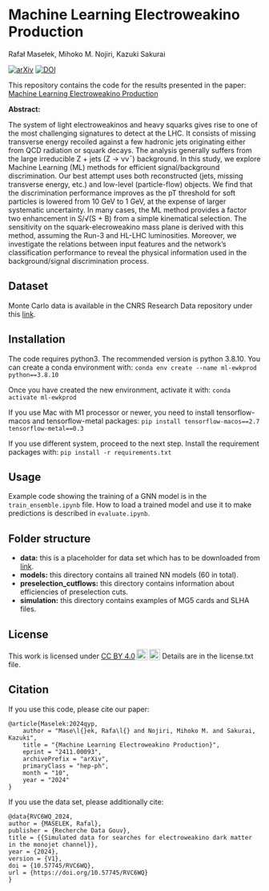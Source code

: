 # Machine Learning Electroweakino Production

Rafał Masełek, Mihoko M. Nojiri, Kazuki Sakurai

[![arXiv](https://img.shields.io/badge/arXiv-1234.56789-b31b1b.svg)](https://arxiv.org/abs/2411.00093)
[![DOI](https://zenodo.org/badge/882608553.svg)](https://doi.org/10.5281/zenodo.15344781)


This repository contains the code for the results presented in the paper: 
[Machine Learning Electroweakino Production](https://arxiv.org/pdf/2411.00093)

**Abstract:**

The system of light electroweakinos and heavy squarks gives rise to one of the most
challenging signatures to detect at the LHC. It consists of missing transverse energy recoiled against a few hadronic jets originating either from QCD radiation or squark decays.
The analysis generally suffers from the large irreducible Z + jets (Z → νν¯) background.
In this study, we explore Machine Learning (ML) methods for efficient signal/background
discrimination. Our best attempt uses both reconstructed (jets, missing transverse energy,
etc.) and low-level (particle-flow) objects. We find that the discrimination performance
improves as the pT threshold for soft particles is lowered from 10 GeV to 1 GeV, at the
expense of larger systematic uncertainty. In many cases, the ML method provides a factor
two enhancement in S/√(S + B) from a simple kinematical selection. The sensitivity on
the squark-elecroweakino mass plane is derived with this method, assuming the Run-3
and HL-LHC luminosities. Moreover, we investigate the relations between input features
and the network’s classification performance to reveal the physical information used in
the background/signal discrimination process.

## Dataset

Monte Carlo data is available in the CNRS Research Data repository under this [link](https://doi.org/10.57745/RVC6WQ).

## Installation

The code requires python3. The recommended version is python 3.8.10. You can create a conda environment with:
`conda env create --name ml-ewkprod python==3.8.10`

Once you have created the new environment, activate it with:
`conda activate ml-ewkprod`

If you use Mac with M1 processor or newer, you need to install tensorflow-macos and tensorflow-metal packages:
`pip install tensorflow-macos==2.7 tensorflow-metal==0.3`

If you use different system, proceed to the next step. Install the requirement packages with:
`pip install -r requirements.txt`

## Usage

Example code showing the training of a GNN model is in the `train_ensemble.ipynb` file. How to load a trained model and use it to make predictions is described in `evaluate.ipynb`.

## Folder structure

- **data:** this is a placeholder for data set which has to be downloaded from [link](https://doi.org/10.57745/RVC6WQ).
- **models:** this directory contains all trained NN models (60 in total).
- **preselection_cutflows:** this directory contains information about efficiencies of preselection cuts.
- **simulation:** this directory contains examples of MG5 cards and SLHA files.

## License
<p xmlns:cc="http://creativecommons.org/ns#" >This work is licensed under <a href="https://creativecommons.org/licenses/by/4.0/?ref=chooser-v1" target="_blank" rel="license noopener noreferrer" style="display:inline-block;">CC BY 4.0<img style="height:22px!important;margin-left:3px;vertical-align:text-bottom;" src="https://mirrors.creativecommons.org/presskit/icons/cc.svg?ref=chooser-v1" alt=""><img style="height:22px!important;margin-left:3px;vertical-align:text-bottom;" src="https://mirrors.creativecommons.org/presskit/icons/by.svg?ref=chooser-v1" alt=""></a> Details are in the license.txt file.</p>



## Citation

If you use this code, please cite our paper:

```
@article{Maselek:2024qyp,
    author = "Mase\l{}ek, Rafa\l{} and Nojiri, Mihoko M. and Sakurai, Kazuki",
    title = "{Machine Learning Electroweakino Production}",
    eprint = "2411.00093",
    archivePrefix = "arXiv",
    primaryClass = "hep-ph",
    month = "10",
    year = "2024"
}
```

If you use the data set, please additionally cite:
```
@data{RVC6WQ_2024,
author = {MASELEK, Rafal},
publisher = {Recherche Data Gouv},
title = {{Simulated data for searches for electroweakino dark matter in the monojet channel}},
year = {2024},
version = {V1},
doi = {10.57745/RVC6WQ},
url = {https://doi.org/10.57745/RVC6WQ}
}
```
